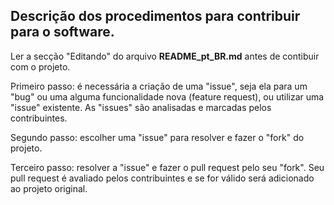 ## Descrição dos procedimentos para contribuir para o software.

Ler a secção "Editando" do arquivo **README_pt_BR.md** antes de contibuir com o projeto.

Primeiro passo: é necessária a criação de uma "issue", seja ela para um "bug" ou uma alguma funcionalidade nova (feature request), ou utilizar uma "issue" existente. As "issues" são analisadas e marcadas pelos contribuintes.

Segundo passo: escolher uma "issue" para resolver e fazer o "fork" do projeto.

Terceiro passo: resolver a "issue" e fazer o pull request pelo seu "fork". Seu pull request é avaliado pelos contribuintes e se for válido será adicionado ao projeto original.
